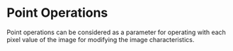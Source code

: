 # Point Operations
Point operations can be considered as a parameter for operating with each pixel value of the image for modifying the image characteristics. 
